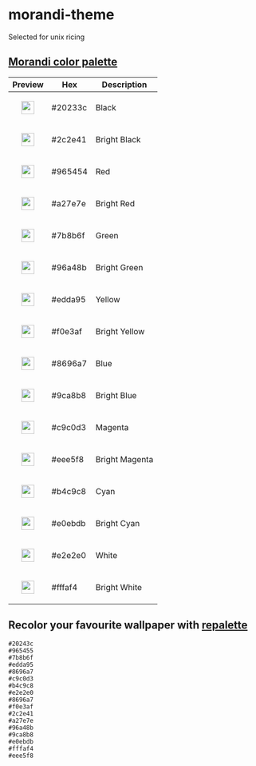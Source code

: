 # morandi-theme
Selected for unix ricing

## [Morandi color palette](https://github.com/ThePatrickStar/morandi_color_palette)

<table>
  <thead>
    <tr>
      <th>Preview</th>
      <th>Hex</th>
      <th>Description</th>
    </tr>
  </thead>
  <tbody>
    <tr>
      <td><p align="center"><img src="https://via.placeholder.com/120/20233c/000000?text=" width="26" height="26" align="center"></p></td>
      <td>#20233c</td>
      <td>Black</td>
    </tr>
    <tr>
      <td><p align="center"><img src="https://via.placeholder.com/120/2c2e41/000000?text=" width="26" height="26" align="center"></p></td>
      <td>#2c2e41</td>
      <td>Bright Black</td>
    </tr>
    <tr>
      <td><p align="center"><img src="https://via.placeholder.com/120/965454/000000?text=" width="26" height="26" align="center"></p></td>
      <td>#965454</td>
      <td>Red</td>
    </tr>
    <tr>
      <td><p align="center"><img src="https://via.placeholder.com/120/a27e7e/000000?text=" width="26" height="26" align="center"></p></td>
      <td>#a27e7e</td>
      <td>Bright Red</td>
    </tr>
    <tr>
      <td><p align="center"><img src="https://via.placeholder.com/120/7b8b6f/000000?text=" width="26" height="26" align="center"></p></td>
      <td>#7b8b6f</td>
      <td>Green</td>
    </tr>
    <tr>
      <td><p align="center"><img src="https://via.placeholder.com/120/96a48b/000000?text=" width="26" height="26" align="center"></p></td>
      <td>#96a48b</td>
      <td>Bright Green</td>
    </tr>
    <tr>
      <td><p align="center"><img src="https://via.placeholder.com/120/edda95/000000?text=" width="26" height="26" align="center"></p></td>
      <td>#edda95</td>
      <td>Yellow</td>
    </tr>
    <tr>
      <td><p align="center"><img src="https://via.placeholder.com/120/f0e3af/000000?text=" width="26" height="26" align="center"></p></td>
      <td>#f0e3af</td>
      <td>Bright Yellow</td>
    </tr>
    <tr>
      <td><p align="center"><img src="https://via.placeholder.com/120/8696a7/000000?text=" width="26" height="26" align="center"></p></td>
      <td>#8696a7</td>
      <td>Blue</td>
    </tr>
    <tr>
      <td><p align="center"><img src="https://via.placeholder.com/120/9ca8b8/000000?text=" width="26" height="26" align="center"></p></td>
      <td>#9ca8b8</td>
      <td>Bright Blue</td>
    </tr>
    <tr>
      <td><p align="center"><img src="https://via.placeholder.com/120/c9c0d3/000000?text=" width="26" height="26" align="center"></p></td>
      <td>#c9c0d3</td>
      <td>Magenta</td>
    </tr>
    <tr>
      <td><p align="center"><img src="https://via.placeholder.com/120/eee5f8/000000?text=" width="26" height="26" align="center"></p></td>
      <td>#eee5f8</td>
      <td>Bright Magenta</td>
    </tr>
    <tr>
      <td><p align="center"><img src="https://via.placeholder.com/120/b4c9c8/000000?text=" width="26" height="26" align="center"></p></td>
      <td>#b4c9c8</td>
      <td>Cyan</td>
    </tr>
    <tr>
      <td><p align="center"><img src="https://via.placeholder.com/120/e0ebdb/000000?text=" width="26" height="26" align="center"></p></td>
      <td>#e0ebdb</td>
      <td>Bright Cyan</td>
    </tr>
    <tr>
      <td><p align="center"><img src="https://via.placeholder.com/120/e2e2e0/000000?text=" width="26" height="26" align="center"></p></td>
      <td>#e2e2e0</td>
      <td>White</td>
    </tr>
    <tr>
      <td><p align="center"><img src="https://via.placeholder.com/120/fffaf4/000000?text=" width="26" height="26" align="center"></p></td>
      <td>#fffaf4</td>
      <td>Bright White</td>
    </tr>
  </tbody>
</table>

## Recolor your favourite wallpaper with [repalette](https://github.com/ziap/repalette)

```
#20243c
#965455
#7b8b6f
#edda95
#8696a7
#c9c0d3
#b4c9c8
#e2e2e0
#8696a7
#f0e3af
#2c2e41
#a27e7e
#96a48b
#9ca8b8
#e0ebdb
#fffaf4
#eee5f8
```
